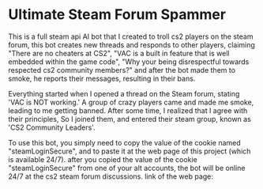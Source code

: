 # Ultimate Steam Forum Spammer
 This is a full steam api AI bot that I created to troll cs2 players on the steam forum, this bot creates new threads and responds to other players, claiming "There are no cheaters at CS2", "VAC is a built in feature that is well embedded within the game code", "Why your being disrespectful towards respected cs2 community members?" and after the bot made them to smoke, he reports their messages, resulting in their bans.

Everything started when I opened a thread on the Steam forum, stating 'VAC is NOT working.' A group of crazy players came and made me smoke, leading to me getting banned. After some time, I realized that I agree with their principles, So I joined them, and entered their steam group, known as 'CS2 Community Leaders'.

To use this bot, you simply need to copy the value of the cookie named "steamLoginSecure", and to paste it at the web page of this project (which is available 24/7).
after you copied the value of the cookie "steamLoginSecure" from one of your alt accounts, the bot will be online 24/7 at the cs2 steam forum discussions.
link of the web page:
